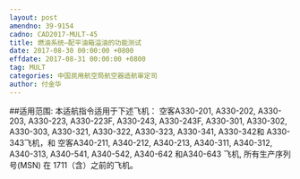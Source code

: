 ```yaml
---
layout: post
amendno: 39-9154
cadno: CAD2017-MULT-45
title: 燃油系统—配平油箱溢油的功能测试
date: 2017-08-30 00:00:00 +0800
effdate: 2017-08-31 00:00:00 +0800
tag: MULT
categories: 中国民用航空局航空器适航审定司
author: 付金华
---
```


##适用范围:
本适航指令适用于下述飞机：
空客A330-201, A330-202, A330-203, A330-223, A330-223F, A330-243, A330-243F, A330-301, A330-302, A330-303, A330-321, A330-322, A330-323, A330-341, A330-342和 A330-343飞机，和
空客A340-211, A340-212, A340-213, A340-311, A340-312, A340-313, A340-541, A340-542, A340-642 和A340-643 飞机,
所有生产序列号(MSN) 在 1711（含）之前的飞机。

